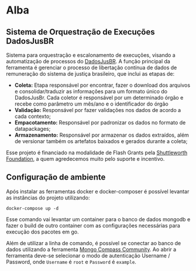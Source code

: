 # Alba
## Sistema de Orquestração de Execuções DadosJusBR

Sistema para orquestração e escalonamento de execuções, visando a automatização de processos do [DadosJusBR](https://dadosjusbr.com/). A função principal da ferramenta é gerenciar o processo de libertação contínua de dados de remuneração do sistema de justiça brasileiro, que inclui as etapas de:

- **Coleta:** Etapa responsável por encontrar, fazer o download dos arquivos e consolidar/traduzir as informações para um formato único do DadosJusBr. Cada coletor é responsável por um determinado órgão e recebe como parâmetro um mês/ano e o identificador do órgão
- **Validação:** Responsável por fazer validações nos dados de acordo a cada contexto;
- **Empacotamento:** Responsável por padronizar os dados no formato de datapackages;
- **Armazenamento:** Responsável por armazenar os dados extraídos, além de versionar também os artefatos baixados e gerados durante a coleta; 

Esse projeto é financiado na modalidade de Flash Grants pela [Shuttleworth Foundation](https://www.shuttleworthfoundation.org/), a quem agredecemos muito pelo suporte e incentivo.

## Configuração de ambiente
Após instalar as ferramentas docker e docker-composer é possível levantar as instâncias do projeto utilizando:

 `docker-compose up -d`

 Esse comando vai levantar um container para o banco de dados mongodb e fazer o build de outro container com as configurações necessárias para execução dos pacotes em go.

Além de utilizar a linha de comando, é possível se conectar ao banco de dados utilizando a ferramenta [Mongo Compass Community](https://www.mongodb.com/download-center/compass?jmp=docs). Ao abrir a ferramenta deve-se selecionar o modo de autenticação Username / Password, onde `Username` é `root` e `Password` é `example`.